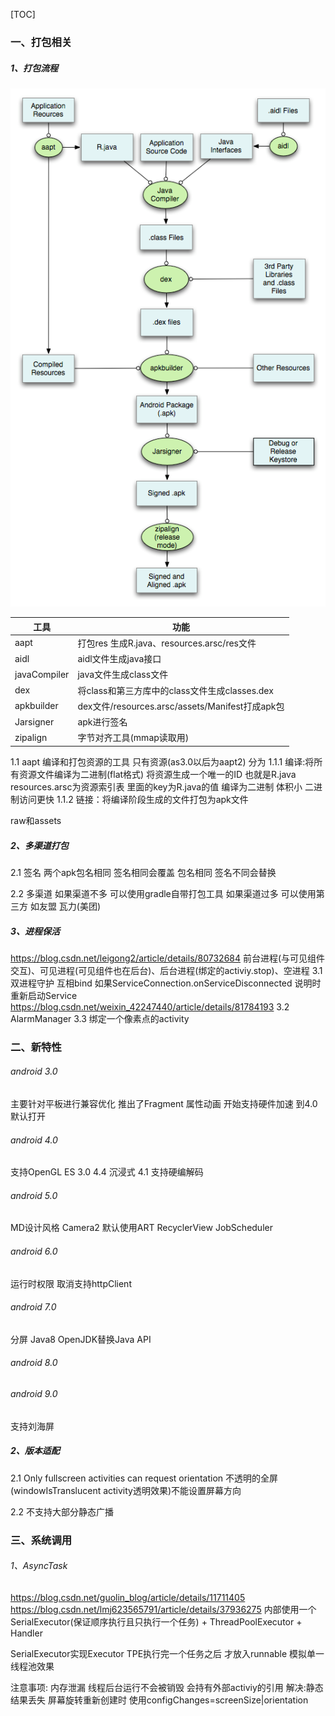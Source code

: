 
[TOC]


### 一、打包相关
##### 1、打包流程
![](./android_补充_打包流程.png)

| 工具 | 功能 |
|--------|--------|
|    aapt    |    打包res 生成R.java、resources.arsc/res文件    |
| aidl | aidl文件生成java接口|
| javaCompiler | java文件生成class文件 |
| dex |	将class和第三方库中的class文件生成classes.dex |
| apkbuilder | dex文件/resources.arsc/assets/Manifest打成apk包 |
| Jarsigner | apk进行签名 |
| zipalign | 字节对齐工具(mmap读取用) |

1.1 aapt
编译和打包资源的工具 只有资源(as3.0以后为aapt2) 分为
1.1.1 编译:将所有资源文件编译为二进制(flat格式)
	将资源生成一个唯一的ID 也就是R.java
    resources.arsc为资源索引表 里面的key为R.java的值
    编译为二进制 体积小 二进制访问更快
1.1.2 链接：将编译阶段生成的文件打包为apk文件

raw和assets

##### 2、多渠道打包
2.1 签名
两个apk包名相同 签名相同会覆盖
包名相同 签名不同会替换

2.2 多渠道
如果渠道不多 可以使用gradle自带打包工具
如果渠道过多 可以使用第三方 如友盟 瓦力(美团)

##### 3、进程保活
https://blog.csdn.net/leigong2/article/details/80732684
前台进程(与可见组件交互)、可见进程(可见组件也在后台)、后台进程(绑定的activiy.stop)、空进程
3.1 双进程守护  互相bind 如果ServiceConnection.onServiceDisconnected 说明时重新启动Service
https://blog.csdn.net/weixin_42247440/article/details/81784193
3.2 AlarmManager
3.3 绑定一个像素点的activity

### 二、新特性
###### android 3.0
主要针对平板进行兼容优化
推出了Fragment 属性动画
开始支持硬件加速 到4.0默认打开

###### android 4.0
支持OpenGL ES 3.0
4.4 沉浸式
4.1 支持硬编解码

###### android 5.0
MD设计风格
Camera2
默认使用ART
RecyclerView
JobScheduler

###### android 6.0
运行时权限
取消支持httpClient

###### android 7.0
分屏
Java8
OpenJDK替换Java API

###### android 8.0


###### android 9.0
支持刘海屏

##### 2、版本适配
2.1 Only fullscreen activities can request orientation
不透明的全屏(windowIsTranslucent  activity透明效果)不能设置屏幕方向

2.2 不支持大部分静态广播

### 三、系统调用
###### 1、AsyncTask
https://blog.csdn.net/guolin_blog/article/details/11711405
https://blog.csdn.net/lmj623565791/article/details/37936275
内部使用一个SerialExecutor(保证顺序执行且只执行一个任务) + ThreadPoolExecutor + Handler

SerialExecutor实现Executor TPE执行完一个任务之后 才放入runnable 模拟单一线程池效果

注意事项:
内存泄漏  线程后台运行不会被销毁 会持有外部activiy的引用 解决:静态
结果丢失  屏幕旋转重新创建时 使用configChanges=screenSize|orientation
